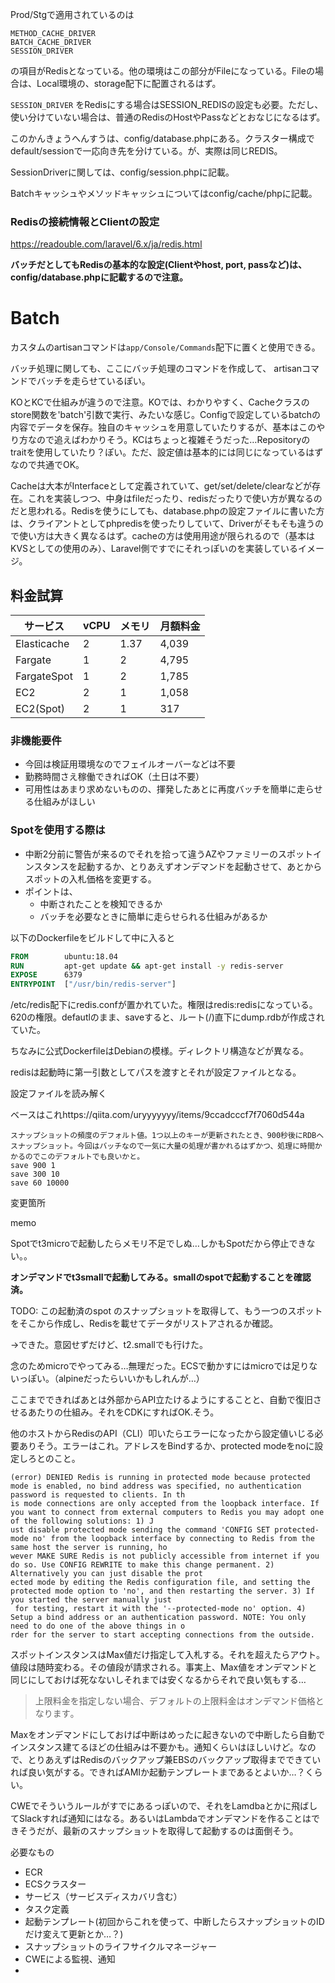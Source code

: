 Prod/Stgで適用されているのは

```
METHOD_CACHE_DRIVER
BATCH_CACHE_DRIVER
SESSION_DRIVER
```

の項目がRedisとなっている。他の環境はこの部分がFileになっている。Fileの場合は、Local環境の、storage配下に配置されるはず。

`SESSION_DRIVER` をRedisにする場合はSESSION_REDISの設定も必要。ただし、使い分けていない場合は、普通のRedisのHostやPassなどとおなじになるはず。

このかんきょうへんすうは、config/database.phpにある。クラスター構成でdefault/sessionで一応向き先を分けている。が、実際は同じREDIS。



SessionDriverに関しては、config/session.phpに記載。

Batchキャッシュやメソッドキャッシュについてはconfig/cache/phpに記載。



### Redisの接続情報とClientの設定

https://readouble.com/laravel/6.x/ja/redis.html

**バッチだとしてもRedisの基本的な設定(Clientやhost, port, passなど)は、config/database.phpに記載するので注意。**

# Batch

カスタムのartisanコマンドは`app/Console/Commands`配下に置くと使用できる。

バッチ処理に関しても、ここにバッチ処理のコマンドを作成して、 artisanコマンドでバッチを走らせているぽい。

KOとKCで仕組みが違うので注意。KOでは、わかりやすく、Cacheクラスのstore関数を'batch'引数で実行、みたいな感じ。Configで設定しているbatchの内容でデータを保存。独自のキャッシュを用意していたりするが、基本はこのやり方なので追えばわかりそう。KCはちょっと複雑そうだった…Repositoryのtraitを使用していたり？ぽい。ただ、設定値は基本的には同じになっているはずなので共通でOK。

Cacheは大本がInterfaceとして定義されていて、get/set/delete/clearなどが存在。これを実装しつつ、中身はfileだったり、redisだったりで使い方が異なるのだと思われる。Redisを使うにしても、database.phpの設定ファイルに書いた方は、クライアントとしてphpredisを使ったりしていて、Driverがそもそも違うので使い方は大きく異なるはず。cacheの方は使用用途が限られるので（基本はKVSとしての使用のみ）、Laravel側ですでにそれっぽいのを実装しているイメージ。



## 料金試算

| サービス    | vCPU | メモリ | 月額料金 |
| ----------- | ---- | ------ | -------- |
| Elasticache | 2    | 1.37   | 4,039    |
| Fargate     | 1    | 2      | 4,795    |
| FargateSpot | 1    | 2      | 1,785    |
| EC2         | 2    | 1      | 1,058    |
| EC2(Spot)   | 2    | 1      | 317      |



### 非機能要件

- 今回は検証用環境なのでフェイルオーバーなどは不要
- 勤務時間さえ稼働できればOK（土日は不要）
- 可用性はあまり求めないものの、揮発したあとに再度バッチを簡単に走らせる仕組みがほしい

### Spotを使用する際は

- 中断2分前に警告が来るのでそれを拾って違うAZやファミリーのスポットインスタンスを起動するか、とりあえずオンデマンドを起動させて、あとからスポットの入札価格を変更する。
- ポイントは、
  - 中断されたことを検知できるか
  - バッチを必要なときに簡単に走らせられる仕組みがあるか



以下のDockerfileをビルドして中に入ると

```dockerfile
FROM        ubuntu:18.04
RUN         apt-get update && apt-get install -y redis-server
EXPOSE      6379
ENTRYPOINT  ["/usr/bin/redis-server"]
```

/etc/redis配下にredis.confが置かれていた。権限はredis:redisになっている。620の権限。defautlのまま、saveすると、ルート(/)直下にdump.rdbが作成されていた。



ちなみに公式DockerfileはDebianの模様。ディレクトリ構造などが異なる。



redisは起動時に第一引数としてパスを渡すとそれが設定ファイルとなる。



設定ファイルを読み解く

ベースはこれhttps://qiita.com/uryyyyyyy/items/9ccadcccf7f7060d544a

```
スナップショットの頻度のデフォルト値。1つ以上のキーが更新されたとき、900秒後にRDBへスナップショット。今回はバッチなので一気に大量の処理が書かれるはずかつ、処理に時間かかるのでこのデフォルトでも良いかと。
save 900 1
save 300 10
save 60 10000
```



変更箇所



memo 

Spotでt3microで起動したらメモリ不足でしぬ…しかもSpotだから停止できない。。

**オンデマンドでt3smallで起動してみる。smallのspotで起動することを確認済。**

TODO: この起動済のspot のスナップショットを取得して、もう一つのスポットをそこから作成し、Redisを載せてデータがリストアされるか確認。

→できた。意図せずだけど、t2.smallでも行けた。

念のためmicroでやってみる…無理だった。ECSで動かすにはmicroでは足りないっぽい。（alpineだったらいいかもしれんが…）

ここまでできればあとは外部からAPI立たけるようにすることと、自動で復旧させるあたりの仕組み。それをCDKにすればOK.そう。

他のホストからRedisのAPI（CLI）叩いたらエラーになったから設定値いじる必要ありそう。エラーはこれ。アドレスをBindするか、protected modeをnoに設定しろとのこと。

```
(error) DENIED Redis is running in protected mode because protected mode is enabled, no bind address was specified, no authentication password is requested to clients. In th
is mode connections are only accepted from the loopback interface. If you want to connect from external computers to Redis you may adopt one of the following solutions: 1) J
ust disable protected mode sending the command 'CONFIG SET protected-mode no' from the loopback interface by connecting to Redis from the same host the server is running, ho
wever MAKE SURE Redis is not publicly accessible from internet if you do so. Use CONFIG REWRITE to make this change permanent. 2) Alternatively you can just disable the prot
ected mode by editing the Redis configuration file, and setting the protected mode option to 'no', and then restarting the server. 3) If you started the server manually just
 for testing, restart it with the '--protected-mode no' option. 4) Setup a bind address or an authentication password. NOTE: You only need to do one of the above things in o
rder for the server to start accepting connections from the outside.
```



スポットインスタンスはMax値だけ指定して入札する。それを超えたらアウト。値段は随時変わる。その値段が請求される。事実上、Max値をオンデマンドと同じにしておけば死なないしそれまでは安くなるからそれで良い気もする…

> 上限料金を指定しない場合、デフォルトの上限料金はオンデマンド価格となります｡

Maxをオンデマンドにしておけば中断はめったに起きないので中断したら自動でインスタンス建てるほどの仕組みは不要かも。通知くらいはほしいけど。なので、とりあえずはRedisのバックアップ兼EBSのバックアップ取得までできていれば良い気がする。できればAMIか起動テンプレートまであるとよいか…？くらい。

CWEでそういうルールがすでにあるっぽいので、それをLamdbaとかに飛ばしてSlackすれば通知にはなる。あるいはLambdaでオンデマンドを作ることはできそうだが、最新のスナップショットを取得して起動するのは面倒そう。



必要なもの

- ECR
- ECSクラスター
- サービス（サービスディスカバリ含む）
- タスク定義
- 起動テンプレート(初回からこれを使って、中断したらスナップショットのIDだけ変えて更新とか…？)
- スナップショットのライフサイクルマネージャー
- CWEによる監視、通知
- 